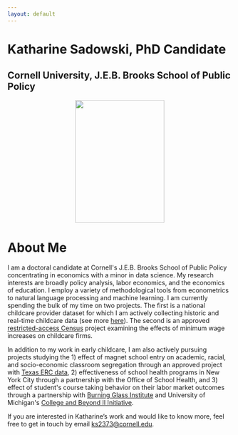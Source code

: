 ```yaml
---
layout: default
---
```


<!-- img src="{{ site.url }}{{ site.baseurl }}/assets/img/BrooksHeader.png" -->

# Katharine Sadowski, PhD Candidate 
## Cornell University, J.E.B. Brooks School of Public Policy 

<p align="center">
  <img src="{{ site.url }}{{ site.baseurl }}/assets/img/kcsadow.jpg" width="200" height="275">
</p>

# About Me 
I am a doctoral candidate at Cornell's J.E.B. Brooks School of Public Policy concentrating in economics with a minor in data science. My research interests are broadly policy analysis, labor economics, and the economics of education. I employ a variety of methodological tools from econometrics to natural language processing and machine learning. I am currently spending the bulk of my time on two projects. The first is a national childcare provider dataset for which I am actively collecting historic and real-time childcare data (see more [here](https://kcsadow.github.io/website/dataviz/)). The second is an approved [restricted-access Census](https://www.census.gov/topics/research/guidance/restricted-use-microdata.html) project examining the effects of minimum wage increases on childcare firms. 

In addition to my work in early childcare, I am also actively pursuing projects studying the 1) effect of magnet school entry on academic, racial, and socio-economic classroom segregation through an approved project with [Texas ERC data](https://texaserc.utexas.edu/), 2) effectiveness of school health programs in New York City through a partnership with the Office of School Health, and 3) effect of student's course taking behavior on their labor market outcomes through a partnership with [Burning Glass Institute](https://www.burningglassinstitute.org/) and University of Michigan's [College and Beyond II Initiative](https://www.icpsr.umich.edu/web/about/cms/4370). 

If you are interested in Katharine’s work and would like to know more, feel free to get in touch by email ks2373@cornell.edu. 

<!-- links to social media icons -->
<!-- no need to change these -->

<!-- icons with padding -->

[1.1]: http://i.imgur.com/tXSoThF.png (twitter icon with padding)
[2.1]: http://i.imgur.com/0o48UoR.png (github icon with padding)

<!-- icons without padding -->

[1.2]: http://i.imgur.com/wWzX9uB.png (twitter icon without padding)
[2.2]: http://i.imgur.com/9I6NRUm.png (github icon without padding)


<!-- links to your social media accounts -->
<!-- update these accordingly -->

[1]: http://www.twitter.com/kcsadow
[2]: http://www.github.com/kcsadow

<!-- or through these links: [![alt text][1.1]][1]  [![alt text][2.1]][2] -->
